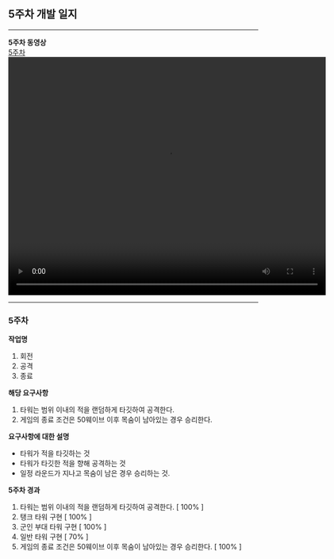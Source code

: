 
## 5주차 개발 일지
---

**5주차 동영상**
<br>
[5주차](files/5Week/RD_5Week.mp4)
<video controls width="640" height="480">
  <source src="files/4Week/RD_4Week.mp4" type="video/mp4">
  Sorry, your browser doesn't support embedded videos.
</video>


---
### 5주차

**작업명**
1. 회전
2. 공격
3. 종료

**해당 요구사항**
1. 타워는 범위 이내의 적을 랜덤하게 타깃하여 공격한다.
2. 게임의 종료 조건은 50웨이브 이후 목숨이 남아있는 경우 승리한다.

**요구사항에 대한 설명**
- 타워가 적을 타깃하는 것
- 타워가 타깃한 적을 향해 공격하는 것
- 일정 라운드가 지나고 목숨이 남은 경우 승리하는 것.

**5주차 경과**

1. 타워는 범위 이내의 적을 랜덤하게 타깃하여 공격한다.  [ 100% ]
  1. 탱크 타워 구현 [ 100% ]
  2. 군인 부대 타워 구현  [ 100% ]
  3. 일반 타워 구현 [ 70% ]
2. 게임의 종료 조건은 50웨이브 이후 목숨이 남아있는 경우 승리한다. [ 100% ]
